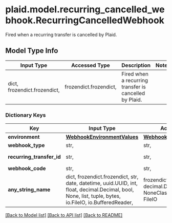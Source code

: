 # plaid.model.recurring_cancelled_webhook.RecurringCancelledWebhook

Fired when a recurring transfer is cancelled by Plaid.

## Model Type Info
Input Type | Accessed Type | Description | Notes
------------ | ------------- | ------------- | -------------
dict, frozendict.frozendict,  | frozendict.frozendict,  | Fired when a recurring transfer is cancelled by Plaid. | 

### Dictionary Keys
Key | Input Type | Accessed Type | Description | Notes
------------ | ------------- | ------------- | ------------- | -------------
**environment** | [**WebhookEnvironmentValues**](WebhookEnvironmentValues.md) | [**WebhookEnvironmentValues**](WebhookEnvironmentValues.md) |  | 
**webhook_type** | str,  | str,  | &#x60;TRANSFER&#x60; | 
**recurring_transfer_id** | str,  | str,  | Plaid’s unique identifier for a recurring transfer. | 
**webhook_code** | str,  | str,  | &#x60;RECURRING_CANCELLED&#x60; | 
**any_string_name** | dict, frozendict.frozendict, str, date, datetime, uuid.UUID, int, float, decimal.Decimal, bool, None, list, tuple, bytes, io.FileIO, io.BufferedReader,  | frozendict.frozendict, str, decimal.Decimal, BoolClass, NoneClass, tuple, bytes, FileIO | any string name can be used but the value must be the correct type | [optional]

[[Back to Model list]](../../README.md#documentation-for-models) [[Back to API list]](../../README.md#documentation-for-api-endpoints) [[Back to README]](../../README.md)

